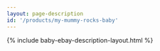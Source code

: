 ```yaml
---
layout: page-description
id: '/products/my-mummy-rocks-baby'
---
```


{% include baby-ebay-description-layout.html %}






